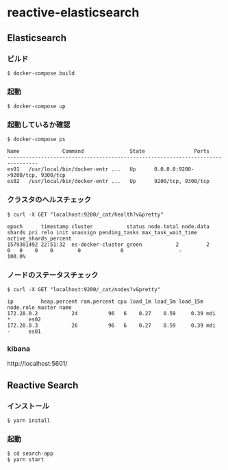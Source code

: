# reactive-elasticsearch  
  
## Elasticsearch  

### ビルド
  
```console  
$ docker-compose build
```  
  
### 起動

```console  
$ docker-compose up
```  
 
### 起動しているか確認
```console  
$ docker-compose ps
```

```console
Name              Command               State                Ports 
--------------------------------------------------------------------------------  
es01   /usr/local/bin/docker-entr ...   Up      0.0.0.0:9200->9200/tcp, 9300/tcp  
es02   /usr/local/bin/docker-entr ...   Up      9200/tcp, 9300/tcp  
```  
  
  
### クラスタのヘルスチェック  
  
```console  
$ curl -X GET "localhost:9200/_cat/health?v&pretty" 
```

```console 
epoch      timestamp cluster           status node.total node.data shards pri relo init unassign pending_tasks max_task_wait_time active_shards_percent  
1579301492 22:51:32  es-docker-cluster green           2         2      0   0    0    0        0             0                  -                100.0%  
```  
  
### ノードのステータスチェック  
  
```console  
$ curl -X GET "localhost:9200/_cat/nodes?v&pretty"  
```

```console
ip         heap.percent ram.percent cpu load_1m load_5m load_15m node.role master name  
172.28.0.2           24          96   6    0.27    0.59     0.39 mdi       *      es02  
172.28.0.3           26          96   6    0.27    0.59     0.39 mdi       -      es01  
```

### kibana

http://localhost:5601/

## Reactive Search

### インストール
  
```console  
$ yarn install
``` 

### 起動

```console
$ cd search-app
$ yarn start
```
